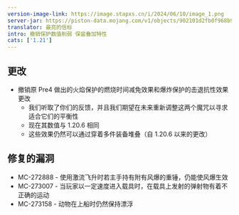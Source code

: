 ```yaml
---
version-image-link: https://image.stapxs.cn/i/2024/06/10/image_1.png
server-jar: https://piston-data.mojang.com/v1/objects/902101d2fb0f968b9c0ddb8b8cff9afef23f72c7/server.jar
translator: 最亮的信标
intro: 撤销保护数值削弱 保留叠加特性
cats: ['1.21']
---
```

## 更改
* 撤销原 Pre4 做出的火焰保护的燃烧时间减免效果和爆炸保护的击退抗性效果更改
    * 我们听取了你们的反馈，并且我们期望在未来重新调整这两个魔咒以寻求适合它们的平衡性
    * 现在其数值与 1.20.6 相同
    * 这些效果仍然可以通过穿着多件装备堆叠（自 1.20.6 以来的更改）

## 修复的漏洞
* MC-272888 - 使用激流飞升时若主手持有附有风爆的重锤，仍能使风爆生效
* MC-273007 - 当玩家以一定速度进入载具时，在载具上发射的弹射物有着不正确的运动
* MC-273158 - 动物在上船时仍然保持漂浮
